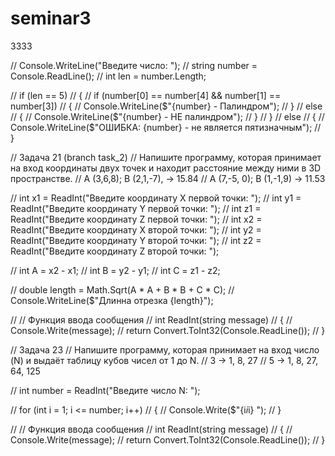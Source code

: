 # seminar3
3333

// Console.WriteLine("Введите число: ");
// string number = Console.ReadLine();
// int len = number.Length;

// if (len == 5)
// {
//     if (number[0] == number[4] && number[1] == number[3])
//     {
//         Console.WriteLine($"{number} - Палиндром");
//     }
//     else
//     {
//         Console.WriteLine($"{number} - НЕ палиндром");
//     }
// }
// else
// {
//     Console.WriteLine($"ОШИБКА: {number} - не является пятизначным");
// }


// Задача 21 (branch task_2)
// Напишите программу, которая принимает на вход координаты двух точек и находит расстояние между ними в 3D пространстве.
// A (3,6,8); B (2,1,-7), -> 15.84
// A (7,-5, 0); B (1,-1,9) -> 11.53


// int x1 = ReadInt("Введите координату X первой точки: ");
// int y1 = ReadInt("Введите координату Y первой точки: ");
// int z1 = ReadInt("Введите координату Z первой точки: ");
// int x2 = ReadInt("Введите координату X второй точки: ");
// int y2 = ReadInt("Введите координату Y второй точки: ");
// int z2 = ReadInt("Введите координату Z второй точки: ");

// int A = x2 - x1;
// int B = y2 - y1;
// int C = z1 - z2;

// double length = Math.Sqrt(A * A + B * B + C * C);
// Console.WriteLine($"Длинна отрезка {length}");


// // Функция ввода сообщения
// int ReadInt(string message)
// {
//     Console.Write(message);
//     return Convert.ToInt32(Console.ReadLine());
// }



// Задача 23
// Напишите программу, которая принимает на вход число (N) и выдаёт таблицу кубов чисел от 1 до N.
// 3 -> 1, 8, 27
// 5 -> 1, 8, 27, 64, 125


// int number = ReadInt("Введите число N: ");

// for (int i = 1; i <= number; i++)
// { 
//     Console.Write($"{i*i*i} ");
// }



// // Функция ввода сообщения
// int ReadInt(string message)
// {
//     Console.Write(message);
//     return Convert.ToInt32(Console.ReadLine());
// }
